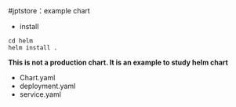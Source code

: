 #jptstore：example chart

* install

```
cd helm
helm install .

```

**This is not a production chart. It is an example to study helm chart**

* Chart.yaml
* deployment.yaml
* service.yaml
